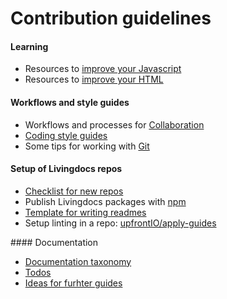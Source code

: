 # Contribution guidelines

#### Learning

- Resources to [improve your Javascript](./ramp-up/javascript.md)
- Resources to [improve your HTML](./ramp-up/html.md)


#### Workflows and style guides

- Workflows and processes for [Collaboration](./collaboration)
- [Coding style guides](./style-guides)
- Some tips for working with [Git](./git/general.md)


#### Setup of Livingdocs repos

- [Checklist for new repos](./collaboration/new-repository.md)
- Publish Livingdocs packages with [npm](./npm)
- [Template for writing readmes](./documentation/how-to-write-readmes.md)
- Setup linting in a repo: [upfrontIO/apply-guides](https://github.com/upfrontIO/apply-guides)


#### Documentation

- [Documentation taxonomy](./documentation/documentation-taxonomy.md)
- [Todos](./documentation/todos.md)
- [Ideas for furhter guides](./documentation/guide-ideas-from-the-team.md)
